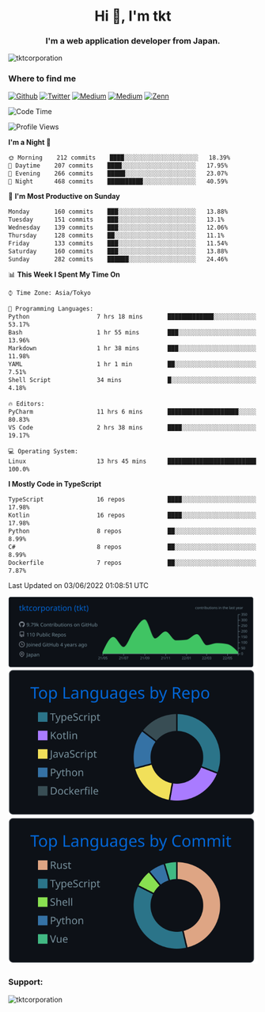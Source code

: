 <h1 align="center">Hi 👋, I'm tkt</h1>
<h3 align="center">I'm a web application developer from Japan.</h3>

<p align="left"> <img src="https://komarev.com/ghpvc/?username=tktcorporation&label=Profile%20views&color=0e75b6&style=flat" alt="tktcorporation" /> </p>

<h3>Where to find me</h3>
<p>
<a href="https://github.com/tktcorporation" target="_blank"><img alt="Github" src="https://img.shields.io/badge/GitHub-%2312100E.svg?&style=for-the-badge&logo=Github&logoColor=white" /></a>
<a href="https://twitter.com/tktcorporation" target="_blank"><img alt="Twitter" src="https://img.shields.io/badge/twitter-%231DA1F2.svg?&style=for-the-badge&logo=twitter&logoColor=white" /></a>
<a href="https://www.linkedin.com/in/tktcorporation" target="_blank"><img alt="Medium" src="https://img.shields.io/badge/linkdin-0a66c2.svg?&style=for-the-badge&logo=linkedin&logoColor=white" /></a>
<a href="https://qiita.com/tktcorporation" target="_blank"><img alt="Medium" src="https://img.shields.io/badge/qiita-55C500.svg?&style=for-the-badge&logo=qiita&logoColor=white" /></a>
<a href="https://zenn.dev/tktcorporation" target="_blank"><img alt="Zenn" src="https://img.shields.io/badge/Zenn-3EA8FF.svg?&style=for-the-badge&logo=Zenn&logoColor=white" /></a>
</p>
  
<!--START_SECTION:waka-->
![Code Time](http://img.shields.io/badge/Code%20Time-286%20hrs%2048%20mins-blue)

![Profile Views](http://img.shields.io/badge/Profile%20Views-1-blue)

**I'm a Night 🦉** 

```text
🌞 Morning    212 commits    ████░░░░░░░░░░░░░░░░░░░░░   18.39% 
🌆 Daytime    207 commits    ████░░░░░░░░░░░░░░░░░░░░░   17.95% 
🌃 Evening    266 commits    █████░░░░░░░░░░░░░░░░░░░░   23.07% 
🌙 Night      468 commits    ██████████░░░░░░░░░░░░░░░   40.59%

```
📅 **I'm Most Productive on Sunday** 

```text
Monday       160 commits    ███░░░░░░░░░░░░░░░░░░░░░░   13.88% 
Tuesday      151 commits    ███░░░░░░░░░░░░░░░░░░░░░░   13.1% 
Wednesday    139 commits    ███░░░░░░░░░░░░░░░░░░░░░░   12.06% 
Thursday     128 commits    ██░░░░░░░░░░░░░░░░░░░░░░░   11.1% 
Friday       133 commits    ███░░░░░░░░░░░░░░░░░░░░░░   11.54% 
Saturday     160 commits    ███░░░░░░░░░░░░░░░░░░░░░░   13.88% 
Sunday       282 commits    ██████░░░░░░░░░░░░░░░░░░░   24.46%

```


📊 **This Week I Spent My Time On** 

```text
⌚︎ Time Zone: Asia/Tokyo

💬 Programming Languages: 
Python                   7 hrs 18 mins       █████████████░░░░░░░░░░░░   53.17% 
Bash                     1 hr 55 mins        ███░░░░░░░░░░░░░░░░░░░░░░   13.96% 
Markdown                 1 hr 38 mins        ███░░░░░░░░░░░░░░░░░░░░░░   11.98% 
YAML                     1 hr 1 min          ██░░░░░░░░░░░░░░░░░░░░░░░   7.51% 
Shell Script             34 mins             █░░░░░░░░░░░░░░░░░░░░░░░░   4.18%

🔥 Editors: 
PyCharm                  11 hrs 6 mins       ████████████████████░░░░░   80.83% 
VS Code                  2 hrs 38 mins       ████░░░░░░░░░░░░░░░░░░░░░   19.17%

💻 Operating System: 
Linux                    13 hrs 45 mins      █████████████████████████   100.0%

```

**I Mostly Code in TypeScript** 

```text
TypeScript               16 repos            ████░░░░░░░░░░░░░░░░░░░░░   17.98% 
Kotlin                   16 repos            ████░░░░░░░░░░░░░░░░░░░░░   17.98% 
Python                   8 repos             ██░░░░░░░░░░░░░░░░░░░░░░░   8.99% 
C#                       8 repos             ██░░░░░░░░░░░░░░░░░░░░░░░   8.99% 
Dockerfile               7 repos             ██░░░░░░░░░░░░░░░░░░░░░░░   7.87%

```



 Last Updated on 03/06/2022 01:08:51 UTC
<!--END_SECTION:waka-->

[![](https://raw.githubusercontent.com/tktcorporation/tktcorporation/master/profile-summary-card-output/github_dark/0-profile-details.svg)](https://github.com/vn7n24fzkq/github-profile-summary-cards)
[![](https://raw.githubusercontent.com/tktcorporation/tktcorporation/master/profile-summary-card-output/github_dark/1-repos-per-language.svg)](https://github.com/vn7n24fzkq/github-profile-summary-cards) [![](https://raw.githubusercontent.com/tktcorporation/tktcorporation/master/profile-summary-card-output/github_dark/2-most-commit-language.svg)](https://github.com/vn7n24fzkq/github-profile-summary-cards)

<h3 align="left">Support:</h3>
<p><a href="https://www.buymeacoffee.com/tktcorporation"> <img align="left" src="https://cdn.buymeacoffee.com/buttons/v2/default-yellow.png" height="50" width="210" alt="tktcorporation" /></a></p><br><br>
